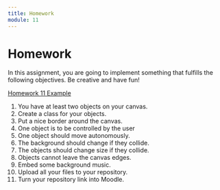 ```yaml
---
title: Homework
module: 11
---
```


# Homework

In this assignment, you are going to implement something that fulfills the following objectives. Be creative and have fun!

<a href="https://github.com/Montana-Media-Arts/441-WebTech-Spring2022-Examples/tree/main/Week%2011" target="_blank">Homework 11 Example</a>

1. You have at least two objects on your canvas.
2. Create a class for your objects.
3. Put a nice border around the canvas.
4. One object is to be controlled by the user
5. One object should move autonomously.
6. The background should change if they collide.
7. The objects should change size if they collide.
8. Objects cannot leave the canvas edges.
9. Embed some background music.
10. Upload all your files to your repository.
11. Turn your repository link into Moodle.